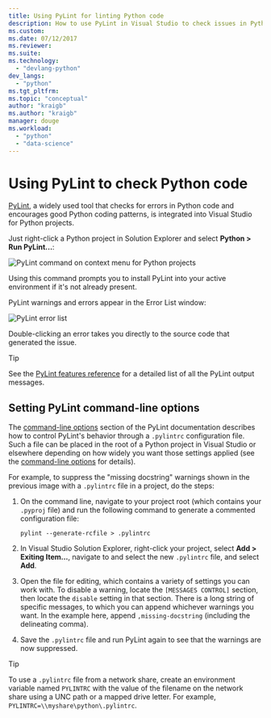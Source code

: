 ```yaml
---
title: Using PyLint for linting Python code
description: How to use PyLint in Visual Studio to check issues in Python code.
ms.custom:
ms.date: 07/12/2017
ms.reviewer:
ms.suite:
ms.technology: 
  - "devlang-python"
dev_langs:
  - "python"
ms.tgt_pltfrm:
ms.topic: "conceptual"
author: "kraigb"
ms.author: "kraigb"
manager: douge
ms.workload: 
  - "python"
  - "data-science"
---
```


# Using PyLint to check Python code

[PyLint](https://www.pylint.org/), a widely used tool that checks for errors in Python code and encourages good Python coding patterns, is integrated into Visual Studio for Python projects.

Just right-click a Python project in Solution Explorer and select **Python > Run PyLint...**:

![PyLint command on context menu for Python projects](media/code-pylint-command.png)

Using this command prompts you to install PyLint into your active environment if it's not already present.

PyLint warnings and errors appear in the Error List window:

![PyLint error list](media/code-pylint-error-list.png)

Double-clicking an error takes you directly to the source code that generated the issue.

> [!Tip]
> See the [PyLint features reference](https://pylint.readthedocs.io/en/latest/technical_reference/features.html) for a detailed list of all the PyLint output messages.

## Setting PyLint command-line options

The [command-line options](https://pylint.readthedocs.io/en/latest/user_guide/run.html#command-line-options) section of the PyLint documentation describes how to control PyLint's behavior through a `.pylintrc` configuration file. Such a file can be placed in the root of a Python project in Visual Studio or elsewhere depending on how widely you want those settings applied (see the [command-line options](https://pylint.readthedocs.io/en/latest/user_guide/run.html#command-line-options) for details).

For example, to suppress the "missing docstring" warnings shown in the previous image with a `.pylintrc` file in a project, do the  steps:

1. On the command line, navigate to your project root (which contains your `.pyproj` file) and run the following command to generate a commented configuration file:

   ```command
   pylint --generate-rcfile > .pylintrc
   ```

1. In Visual Studio Solution Explorer, right-click your project, select **Add > Exiting Item...**, navigate to and select the new `.pylintrc` file, and select **Add**.

1. Open the file for editing, which contains a variety of settings you can work with. To disable a warning, locate the `[MESSAGES CONTROL]` section, then locate the `disable` setting in that section. There is a long string of specific messages, to which you can append whichever warnings you want. In the example here, append `,missing-docstring` (including the delineating comma).

1. Save the `.pylintrc` file and run PyLint again to see that the warnings are now suppressed.

> [!Tip]
> To use a `.pylintrc` file from a network share, create an environment variable named `PYLINTRC` with the value of the filename on the network share using a UNC path or a mapped drive letter. For example, `PYLINTRC=\\myshare\python\.pylintrc`.
